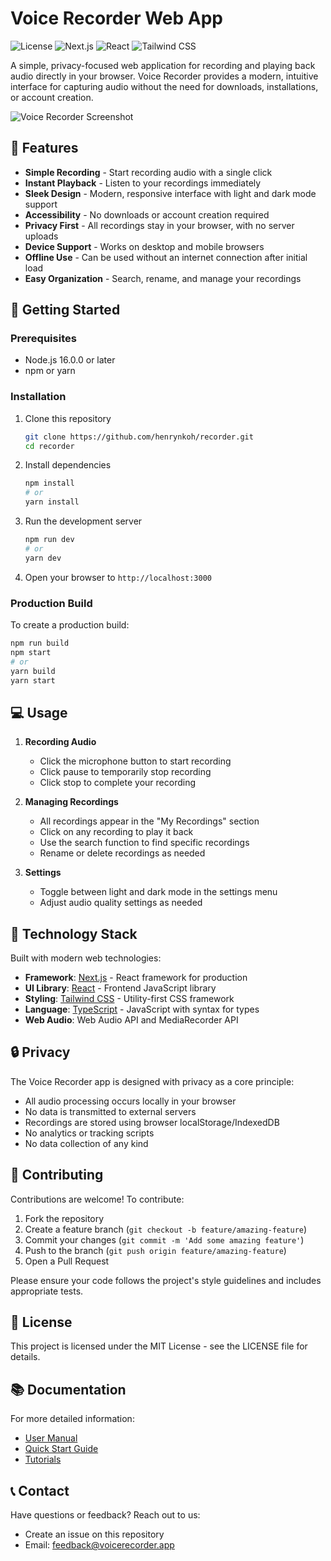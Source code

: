 # Voice Recorder Web App

![License](https://img.shields.io/badge/license-MIT-blue.svg)
![Next.js](https://img.shields.io/badge/Next.js-14.0.0-black)
![React](https://img.shields.io/badge/React-18.0.0-61DAFB)
![Tailwind CSS](https://img.shields.io/badge/Tailwind_CSS-3.0.0-38B2AC)

A simple, privacy-focused web application for recording and playing back audio directly in your browser. Voice Recorder provides a modern, intuitive interface for capturing audio without the need for downloads, installations, or account creation.

![Voice Recorder Screenshot](public/screenshot.jpg)

## 🎯 Features

- **Simple Recording** - Start recording audio with a single click
- **Instant Playback** - Listen to your recordings immediately
- **Sleek Design** - Modern, responsive interface with light and dark mode support
- **Accessibility** - No downloads or account creation required
- **Privacy First** - All recordings stay in your browser, with no server uploads
- **Device Support** - Works on desktop and mobile browsers
- **Offline Use** - Can be used without an internet connection after initial load
- **Easy Organization** - Search, rename, and manage your recordings

## 🚀 Getting Started

### Prerequisites

- Node.js 16.0.0 or later
- npm or yarn

### Installation

1. Clone this repository
   ```bash
   git clone https://github.com/henrynkoh/recorder.git
   cd recorder
   ```

2. Install dependencies
   ```bash
   npm install
   # or
   yarn install
   ```

3. Run the development server
   ```bash
   npm run dev
   # or
   yarn dev
   ```

4. Open your browser to `http://localhost:3000`

### Production Build

To create a production build:

```bash
npm run build
npm start
# or
yarn build
yarn start
```

## 💻 Usage

1. **Recording Audio**
   - Click the microphone button to start recording
   - Click pause to temporarily stop recording
   - Click stop to complete your recording

2. **Managing Recordings**
   - All recordings appear in the "My Recordings" section
   - Click on any recording to play it back
   - Use the search function to find specific recordings
   - Rename or delete recordings as needed

3. **Settings**
   - Toggle between light and dark mode in the settings menu
   - Adjust audio quality settings as needed

## 🧰 Technology Stack

Built with modern web technologies:

- **Framework**: [Next.js](https://nextjs.org/) - React framework for production
- **UI Library**: [React](https://reactjs.org/) - Frontend JavaScript library
- **Styling**: [Tailwind CSS](https://tailwindcss.com/) - Utility-first CSS framework
- **Language**: [TypeScript](https://www.typescriptlang.org/) - JavaScript with syntax for types
- **Web Audio**: Web Audio API and MediaRecorder API

## 🔒 Privacy

The Voice Recorder app is designed with privacy as a core principle:

- All audio processing occurs locally in your browser
- No data is transmitted to external servers
- Recordings are stored using browser localStorage/IndexedDB
- No analytics or tracking scripts
- No data collection of any kind

## 👥 Contributing

Contributions are welcome! To contribute:

1. Fork the repository
2. Create a feature branch (`git checkout -b feature/amazing-feature`)
3. Commit your changes (`git commit -m 'Add some amazing feature'`)
4. Push to the branch (`git push origin feature/amazing-feature`)
5. Open a Pull Request

Please ensure your code follows the project's style guidelines and includes appropriate tests.

## 📜 License

This project is licensed under the MIT License - see the LICENSE file for details.

## 📚 Documentation

For more detailed information:

- [User Manual](docs/USER_MANUAL.md)
- [Quick Start Guide](docs/QUICKSTART.md)
- [Tutorials](docs/TUTORIAL.md)

## 📞 Contact

Have questions or feedback? Reach out to us:

- Create an issue on this repository
- Email: feedback@voicerecorder.app 